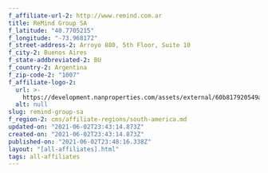 ```yaml
---
f_affiliate-url-2: http://www.remind.com.ar
title: ReMind Group SA
f_latitude: "40.7705215"
f_longitude: "-73.968172"
f_street-address-2: Arroyo 880, 5th Floor, Suite 10­
f_city-2: Buenos Aires­
f_state-addbreviated-2: BU­
f_country-2: Argentina
f_zip-code-2: "1007"
f_affiliate-logo-2:
  url: >-
    https://development.nanproperties.com/assets/external/60b817920549a9517f7397c8_6081e58477bb7546b3d40d2a_60785a2cec3e79f63796c5a6_content_logo_remind_01__002_.jpeg
  alt: null
slug: remind-group-sa
f_region-2: cms/affiliate-regions/south-america.md
updated-on: "2021-06-02T23:43:14.873Z"
created-on: "2021-06-02T23:43:14.873Z"
published-on: "2021-06-02T23:48:16.338Z"
layout: "[all-affiliates].html"
tags: all-affiliates
---
```

